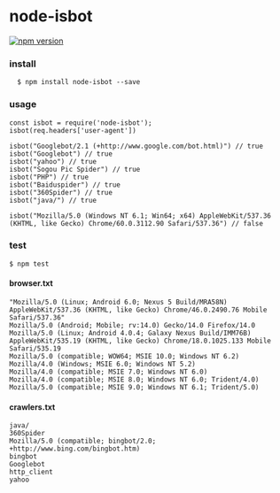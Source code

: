 # node-isbot

[![npm version](https://badge.fury.io/js/npm-utils-kingwell.svg)](http://badge.fury.io/js/node-isbot)


### install

      $ npm install node-isbot --save

### usage

    
    
    const isbot = require('node-isbot');
    isbot(req.headers['user-agent'])

    isbot("Googlebot/2.1 (+http://www.google.com/bot.html)") // true
    isbot("Googlebot") // true
    isbot("yahoo") // true
    isbot("Sogou Pic Spider") // true
    isbot("PHP") // true
    isbot("Baiduspider") // true
    isbot("360Spider") // true
    isbot("java/") // true

    isbot("Mozilla/5.0 (Windows NT 6.1; Win64; x64) AppleWebKit/537.36 (KHTML, like Gecko) Chrome/60.0.3112.90 Safari/537.36") // false



### test

    $ npm test

#### browser.txt

    "Mozilla/5.0 (Linux; Android 6.0; Nexus 5 Build/MRA58N) AppleWebKit/537.36 (KHTML, like Gecko) Chrome/46.0.2490.76 Mobile Safari/537.36"
    Mozilla/5.0 (Android; Mobile; rv:14.0) Gecko/14.0 Firefox/14.0
    Mozilla/5.0 (Linux; Android 4.0.4; Galaxy Nexus Build/IMM76B) AppleWebKit/535.19 (KHTML, like Gecko) Chrome/18.0.1025.133 Mobile Safari/535.19
    Mozilla/5.0 (compatible; WOW64; MSIE 10.0; Windows NT 6.2)
    Mozilla/4.0 (Windows; MSIE 6.0; Windows NT 5.2)
    Mozilla/4.0 (compatible; MSIE 7.0; Windows NT 6.0)
    Mozilla/4.0 (compatible; MSIE 8.0; Windows NT 6.0; Trident/4.0)
    Mozilla/5.0 (compatible; MSIE 9.0; Windows NT 6.1; Trident/5.0)


#### crawlers.txt

    java/
    360Spider
    Mozilla/5.0 (compatible; bingbot/2.0; +http://www.bing.com/bingbot.htm)
    bingbot
    Googlebot
    http_client
    yahoo
